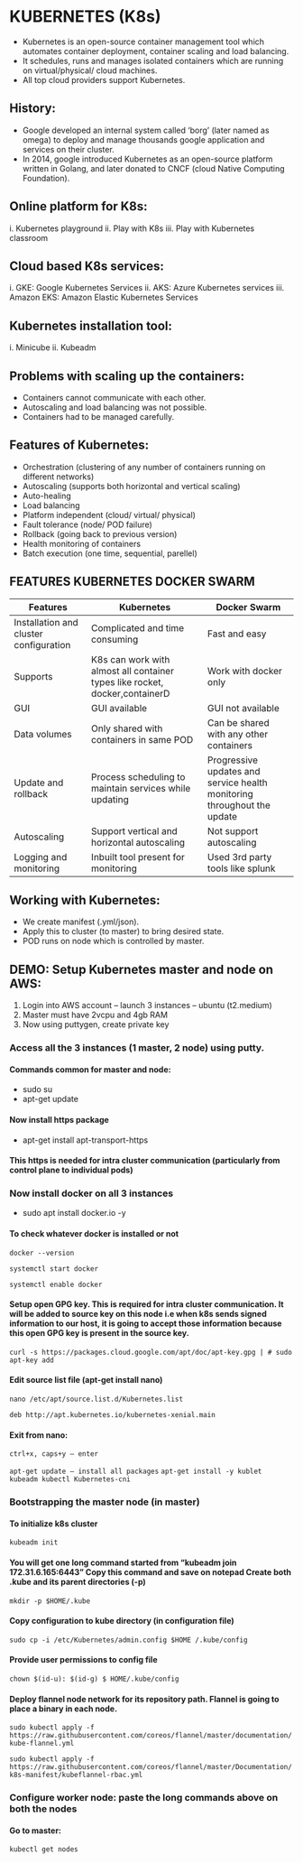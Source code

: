 # KUBERNETES (K8s)

- Kubernetes is an open-source container management tool which automates container deployment, container scaling and load balancing.
- It schedules, runs and manages isolated containers which are running on virtual/physical/ cloud machines.
- All top cloud providers support Kubernetes.

## History:
- Google developed an internal system called ‘borg’ (later named as omega) to deploy and manage thousands google application and services on their cluster.
- In 2014, google introduced Kubernetes as an open-source platform written in Golang, and later donated to CNCF (cloud Native Computing Foundation).

## Online platform for K8s:
 i. Kubernetes playground
 ii. Play with K8s
 iii. Play with Kubernetes classroom

## Cloud based K8s services:
 i. GKE: Google Kubernetes Services
 ii. AKS: Azure Kubernetes services
 iii. Amazon EKS: Amazon Elastic Kubernetes Services

## Kubernetes installation tool:
 i. Minicube
 ii. Kubeadm

## Problems with scaling up the containers:
- Containers cannot communicate with each other.
- Autoscaling and load balancing was not possible.
- Containers had to be managed carefully.

## Features of Kubernetes:
- Orchestration (clustering of any number of containers running on different networks)
- Autoscaling (supports both horizontal and vertical scaling)
- Auto-healing
- Load balancing
- Platform independent (cloud/ virtual/ physical)
- Fault tolerance (node/ POD failure)
- Rollback (going back to previous version)
- Health monitoring of containers
- Batch execution (one time, sequential, parellel)
 
## FEATURES KUBERNETES DOCKER SWARM

| Features                                | Kubernetes                     | Docker Swarm  |
| --------------------------------------- | -------------------------------|---------------|
| Installation and cluster configuration  | Complicated and time consuming | Fast and easy |
| Supports                                | K8s can work with almost all container types like rocket, docker,containerD   | Work with docker only |
| GUI                                     | GUI available                  | GUI not available |
| Data volumes | Only shared with containers in same POD |Can be shared with any other containers |
| Update and rollback | Process scheduling to maintain services while updating | Progressive updates and service health monitoring throughout the update |
| Autoscaling | Support vertical and horizontal autoscaling | Not support autoscaling |
| Logging and monitoring | Inbuilt tool present for monitoring | Used 3rd party tools like splunk |

## Working with Kubernetes:
- We create manifest (.yml/json).
- Apply this to cluster (to master) to bring desired state.
- POD runs on node which is controlled by master.

## DEMO: Setup Kubernetes master and node on AWS:

 1. Login into AWS account – launch 3 instances – ubuntu (t2.medium)
 2. Master must have 2vcpu and 4gb RAM
 3. Now using puttygen, create private key

### Access all the 3 instances (1 master, 2 node) using putty.

#### Commands common for master and node:
 - sudo su
 - apt-get update

#### Now install https package

 - apt-get install apt-transport-https

#### This https is needed for intra cluster communication (particularly from control plane to individual pods)

### Now install docker on all 3 instances

 - sudo apt install docker.io -y

#### To check whatever docker is installed or not

 ``` docker --version ```

 ``` systemctl start docker ```
 
 ``` systemctl enable docker ```

#### Setup open GPG key. This is required for intra cluster communication. It will be added to source key on this node i.e when k8s sends signed information to our host, it is going to accept those information because this open GPG key is present in the source key.

``` curl -s https://packages.cloud.google.com/apt/doc/apt-key.gpg | # sudo apt-key add ```

#### Edit source list file (apt-get install nano)

``` nano /etc/apt/source.list.d/Kubernetes.list ```

``` deb http://apt.kubernetes.io/kubernetes-xenial.main ```

#### Exit from nano: 

``` ctrl+x, caps+y – enter ```

``` apt-get update – install all packages ```
``` apt-get install -y kublet kubeadm kubectl Kubernetes-cni ```

### Bootstrapping the master node (in master)

#### To initialize k8s cluster

``` kubeadm init ```

#### You will get one long command started from “kubeadm join 172.31.6.165:6443” Copy this command and save on notepad Create both .kube and its parent directories (-p)

``` mkdir -p $HOME/.kube ```

#### Copy configuration to kube directory (in configuration file)

``` sudo cp -i /etc/Kubernetes/admin.config $HOME /.kube/config ```

#### Provide user permissions to config file

``` chown $(id-u): $(id-g) $ HOME/.kube/config ```

#### Deploy flannel node network for its repository path. Flannel is going to place a binary in each node.

``` sudo kubectl apply -f https://raw.githubusercontent.com/coreos/flannel/master/documentation/kube-flannel.yml ```

``` sudo kubectl apply -f https://raw.githubusercontent.com/coreos/flannel/master/Documentation/k8s-manifest/kubeflannel-rbac.yml ```

### Configure worker node: paste the long commands above on both the nodes

#### Go to master: 

``` kubectl get nodes ```
